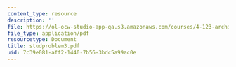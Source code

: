 ```yaml
---
content_type: resource
description: ''
file: https://ol-ocw-studio-app-qa.s3.amazonaws.com/courses/4-123-architectural-design-level-i-perceptions-and-processes-fall-2003/7c39e081aff214407b563bdc5a99ac0e_studproblem3.pdf
file_type: application/pdf
resourcetype: Document
title: studproblem3.pdf
uid: 7c39e081-aff2-1440-7b56-3bdc5a99ac0e
---
```

